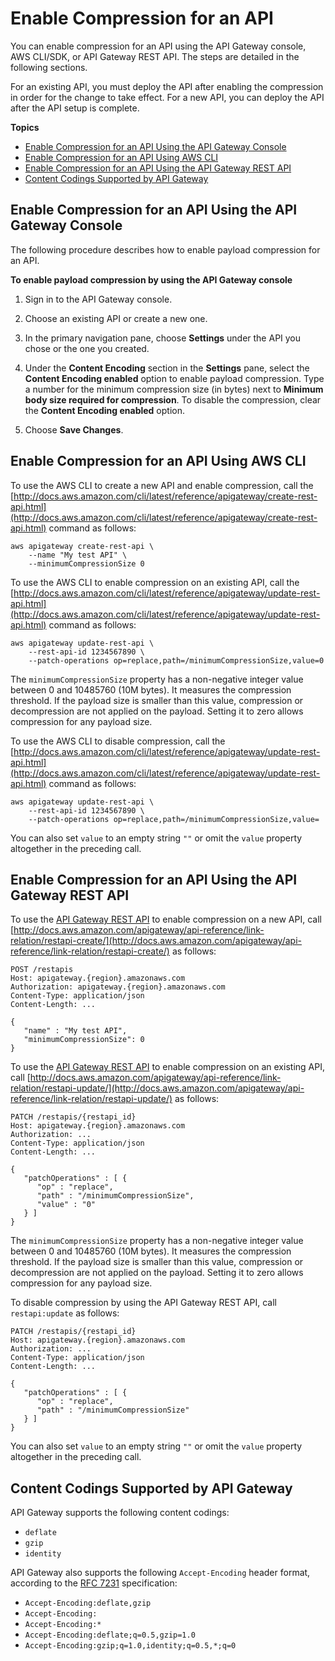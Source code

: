 # Enable Compression for an API<a name="api-gateway-enable-compression"></a>

You can enable compression for an API using the API Gateway console, AWS CLI/SDK, or API Gateway REST API\. The steps are detailed in the following sections\. 

For an existing API, you must deploy the API after enabling the compression in order for the change to take effect\. For a new API, you can deploy the API after the API setup is complete\.

**Topics**
+ [Enable Compression for an API Using the API Gateway Console](#api-gateway-enable-compression-console)
+ [Enable Compression for an API Using AWS CLI](#api-gateway-enable-compression-cli)
+ [Enable Compression for an API Using the API Gateway REST API](#api-gateway-enable-compression-api)
+ [Content Codings Supported by API Gateway](#api-gateway-supported-content-encodings)

## Enable Compression for an API Using the API Gateway Console<a name="api-gateway-enable-compression-console"></a>

The following procedure describes how to enable payload compression for an API\. 

**To enable payload compression by using the API Gateway console**

1. Sign in to the API Gateway console\.

1. Choose an existing API or create a new one\.

1. In the primary navigation pane, choose **Settings** under the API you chose or the one you created\.

1. Under the **Content Encoding** section in the **Settings** pane, select the **Content Encoding enabled** option to enable payload compression\. Type a number for the minimum compression size \(in bytes\) next to **Minimum body size required for compression**\. To disable the compression, clear the **Content Encoding enabled** option\.

1. Choose **Save Changes**\.

## Enable Compression for an API Using AWS CLI<a name="api-gateway-enable-compression-cli"></a>

To use the AWS CLI to create a new API and enable compression, call the [http://docs.aws.amazon.com/cli/latest/reference/apigateway/create-rest-api.html](http://docs.aws.amazon.com/cli/latest/reference/apigateway/create-rest-api.html) command as follows:

```
aws apigateway create-rest-api \
    --name "My test API" \
    --minimumCompressionSize 0
```

To use the AWS CLI to enable compression on an existing API, call the [http://docs.aws.amazon.com/cli/latest/reference/apigateway/update-rest-api.html](http://docs.aws.amazon.com/cli/latest/reference/apigateway/update-rest-api.html) command as follows: 

```
aws apigateway update-rest-api \
    --rest-api-id 1234567890 \
    --patch-operations op=replace,path=/minimumCompressionSize,value=0
```

The `minimumCompressionSize` property has a non\-negative integer value between 0 and 10485760 \(10M bytes\)\. It measures the compression threshold\. If the payload size is smaller than this value, compression or decompression are not applied on the payload\. Setting it to zero allows compression for any payload size\.

To use the AWS CLI to disable compression, call the [http://docs.aws.amazon.com/cli/latest/reference/apigateway/update-rest-api.html](http://docs.aws.amazon.com/cli/latest/reference/apigateway/update-rest-api.html) command as follows: 

```
aws apigateway update-rest-api \
    --rest-api-id 1234567890 \
    --patch-operations op=replace,path=/minimumCompressionSize,value=
```

You can also set `value` to an empty string `""` or omit the `value` property altogether in the preceding call\.

## Enable Compression for an API Using the API Gateway REST API<a name="api-gateway-enable-compression-api"></a>

To use the [API Gateway REST API](http://docs.aws.amazon.com/apigateway/api-reference/) to enable compression on a new API, call [http://docs.aws.amazon.com/apigateway/api-reference/link-relation/restapi-create/](http://docs.aws.amazon.com/apigateway/api-reference/link-relation/restapi-create/) as follows:

```
POST /restapis
Host: apigateway.{region}.amazonaws.com 
Authorization: apigateway.{region}.amazonaws.com
Content-Type: application/json
Content-Length: ...

{
   "name" : "My test API",
   "minimumCompressionSize": 0
}
```

To use the [API Gateway REST API](http://docs.aws.amazon.com/apigateway/api-reference/) to enable compression on an existing API, call [http://docs.aws.amazon.com/apigateway/api-reference/link-relation/restapi-update/](http://docs.aws.amazon.com/apigateway/api-reference/link-relation/restapi-update/) as follows:

```
PATCH /restapis/{restapi_id}
Host: apigateway.{region}.amazonaws.com 
Authorization: ...
Content-Type: application/json
Content-Length: ...

{
   "patchOperations" : [ {
      "op" : "replace",    
      "path" : "/minimumCompressionSize",
      "value" : "0"
   } ]
}
```

The `minimumCompressionSize` property has a non\-negative integer value between 0 and 10485760 \(10M bytes\)\. It measures the compression threshold\. If the payload size is smaller than this value, compression or decompression are not applied on the payload\. Setting it to zero allows compression for any payload size\.

To disable compression by using the API Gateway REST API, call `restapi:update` as follows:

```
PATCH /restapis/{restapi_id}
Host: apigateway.{region}.amazonaws.com 
Authorization: ...
Content-Type: application/json
Content-Length: ...

{
   "patchOperations" : [ {
      "op" : "replace",    
      "path" : "/minimumCompressionSize"
   } ]
}
```

You can also set `value` to an empty string `""` or omit the `value` property altogether in the preceding call\.

## Content Codings Supported by API Gateway<a name="api-gateway-supported-content-encodings"></a>

API Gateway supports the following content codings:
+ `deflate`
+ `gzip`
+ `identity`

API Gateway also supports the following `Accept-Encoding` header format, according to the [RFC 7231](https://tools.ietf.org/html/rfc7231#section-5.3.4) specification:
+ `Accept-Encoding:deflate,gzip`
+ `Accept-Encoding:`
+ `Accept-Encoding:*`
+ `Accept-Encoding:deflate;q=0.5,gzip=1.0`
+ `Accept-Encoding:gzip;q=1.0,identity;q=0.5,*;q=0`